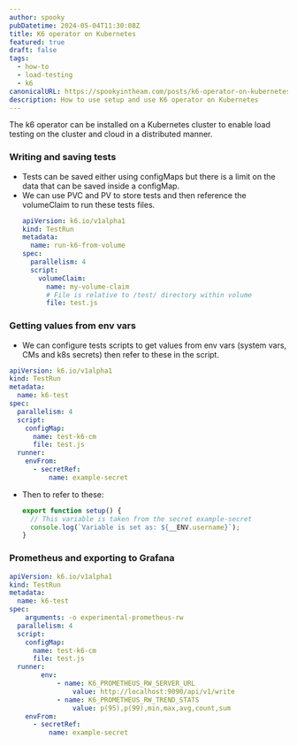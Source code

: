 ```yaml
---
author: spooky
pubDatetime: 2024-05-04T11:30:08Z
title: K6 operator on Kubernetes
featured: true
draft: false
tags:
  - how-to
  - load-testing
  - k6
canonicalURL: https://spookyintheam.com/posts/k6-operator-on-kubernetes/
description: How to use setup and use K6 operator on Kubernetes
---
```


The k6 operator can be installed on a Kubernetes cluster to enable load testing on the cluster and cloud in a distributed manner.

### Writing and saving tests

- Tests can be saved either using configMaps but there is a limit on the data that can be saved inside a configMap.
- We can use PVC and PV to store tests and then reference the volumeClaim to run these tests files.
  ```yaml
  apiVersion: k6.io/v1alpha1
  kind: TestRun
  metadata:
    name: run-k6-from-volume
  spec:
    parallelism: 4
    script:
      volumeClaim:
        name: my-volume-claim
        # File is relative to /test/ directory within volume
        file: test.js
  ```

### Getting values from env vars

- We can configure tests scripts to get values from env vars (system vars, CMs and k8s secrets) then refer to these in the script.

```yaml
apiVersion: k6.io/v1alpha1
kind: TestRun
metadata:
  name: k6-test
spec:
  parallelism: 4
  script:
    configMap:
      name: test-k6-cm
      file: test.js
  runner:
    envFrom:
      - secretRef:
          name: example-secret
```

- Then to refer to these:
  ```jsx
  export function setup() {
    // This variable is taken from the secret example-secret
    console.log(`Variable is set as: ${__ENV.username}`);
  }
  ```

### Prometheus and exporting to Grafana

```yaml
apiVersion: k6.io/v1alpha1
kind: TestRun
metadata:
  name: k6-test
spec:
	arguments: -o experimental-prometheus-rw
  parallelism: 4
  script:
    configMap:
      name: test-k6-cm
      file: test.js
  runner:
		env:
			- name: K6_PROMETHEUS_RW_SERVER_URL
				value: http://localhost:9090/api/v1/write
			- name: K6_PROMETHEUS_RW_TREND_STATS
				value: p(95),p(99),min,max,avg,count,sum
    envFrom:
      - secretRef:
          name: example-secret

```
